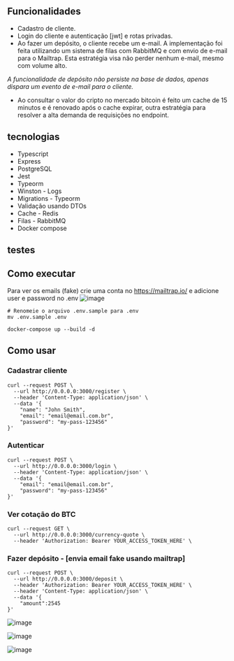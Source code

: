 ## Funcionalidades
- Cadastro de cliente.
- Login do cliente e autenticação [jwt] e rotas privadas.
- Ao fazer um depósito, o cliente recebe um e-mail. A implementação foi feita utilizando um sistema de filas com RabbitMQ e com envio de e-mail para o Mailtrap. Esta estratégia visa não perder nenhum e-mail, mesmo com volume alto.

*A funcionalidade de depósito não persiste na base de dados, apenas dispara um  evento de e-mail para o cliente.*

- Ao consultar o valor do cripto no mercado bitcoin é feito um cache de 15 minutos e é renovado após o cache expirar, outra estratégia para resolver a alta demanda de requisições no endpoint.



## tecnologias

- Typescript
- Express
- PostgreSQL
- Jest
- Typeorm
- Winston - Logs
- Migrations - Typeorm
- Validação usando DTOs
- Cache - Redis
- Filas - RabbitMQ
- Docker compose

## testes


## Como executar
Para ver os emails (fake) crie uma conta no https://mailtrap.io/
e adicione user e password no .env
![image](https://github.com/BillRizer/exchange-api/assets/5104527/9ae30eed-e7bc-49d7-bf5d-6e82696370f2)

```
# Renomeie o arquivo .env.sample para .env
mv .env.sample .env

docker-compose up --build -d

```


## Como usar

###  Cadastrar cliente
```
curl --request POST \
  --url http://0.0.0.0:3000/register \
  --header 'Content-Type: application/json' \
  --data '{
	"name": "John Smith",
	"email": "email@email.com.br",
	"password": "my-pass-123456"
}'
```

### Autenticar 
```
curl --request POST \
  --url http://0.0.0.0:3000/login \
  --header 'Content-Type: application/json' \
  --data '{
	"email": "email@email.com.br",
	"password": "my-pass-123456"
}'
```

### Ver cotação do BTC
```
curl --request GET \
  --url http://0.0.0.0:3000/currency-quote \
  --header 'Authorization: Bearer YOUR_ACCESS_TOKEN_HERE' \
```


### Fazer depósito - [envia email fake usando mailtrap]
```
curl --request POST \
  --url http://0.0.0.0:3000/deposit \
  --header 'Authorization: Bearer YOUR_ACCESS_TOKEN_HERE' \
  --header 'Content-Type: application/json' \
  --data '{
	"amount":2545
}'
```

![image](https://github.com/BillRizer/exchange-api/assets/5104527/f305a3d9-29c4-48f1-a0a8-d041c193b5e5)

![image](https://github.com/BillRizer/exchange-api/assets/5104527/309d78f0-c305-4676-82c6-c17268031bde)

![image](https://github.com/BillRizer/exchange-api/assets/5104527/173d736d-0234-4257-8a77-6ab71adad66e)


